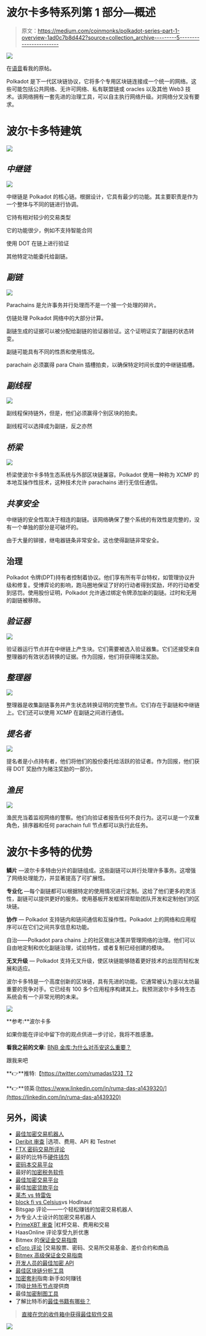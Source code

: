 # 波尔卡多特系列第 1 部分—概述

> 原文：<https://medium.com/coinmonks/polkadot-series-part-1-overview-1ad0c7b8d442?source=collection_archive---------5----------------------->

![](img/697c86e6e760d055808ea64b6759c27c.png)

在[语音](https://www.voice.com/post/@tulip/polkadot-series-part-1-overview-1605101607-1)看我的原帖。

Polkadot 是下一代区块链协议，它将多个专用区块链连接成一个统一的网络。这些可能包括公共网络、无许可网络、私有联盟链或 oracles 以及其他 Web3 技术。该网络拥有一套先进的治理工具，可以自主执行网络升级。对网络分叉没有要求。

# **波尔卡多特建筑**

![](img/f5195c3d9b34f7187cd6407af99f6ae0.png)

## ***中继链***

![](img/afe096a15f833d0f2e2eb4aa4d84d285.png)

中继链是 Polkadot 的核心链。根据设计，它具有最少的功能。其主要职责是作为一个整体与不同的链进行协调。

它持有相对较少的交易类型

它的功能很少，例如不支持智能合同

使用 DOT 在链上进行验证

其他特定功能委托给副链。

## ***副链***

![](img/3070f3f513d8c0bfb7565e5bf82fa993.png)

Parachains 是允许事务并行处理而不是一个接一个处理的碎片。

仿链处理 Polkadot 网络中的大部分计算。

副链生成的证据可以被分配给副链的验证器验证。这个证明证实了副链的状态转变。

副链可能具有不同的性质和使用情况。

parachain 必须赢得 para Chain 插槽拍卖，以确保特定时间长度的中继链插槽。

## ***副线程***

![](img/8d16f6e75714672dae456088b4a8d0cb.png)

副线程保持链外，但是，他们必须赢得个别区块的拍卖。

副线程可以选择成为副链，反之亦然

## ***桥梁***

![](img/a976f9dff5054c0782b8eab2bf5ebd3d.png)

桥梁使波尔卡多特生态系统与外部区块链兼容。Polkadot 使用一种称为 XCMP 的本地互操作性技术，这种技术允许 parachains 进行无信任通信。

## ***共享安全***

中继链的安全性取决于相连的副链。该网络确保了整个系统的有效性是完整的，没有一个单独的部分是可破坏的。

由于大量的铆接，继电器链条非常安全。这也使得副链非常安全。

## **治理**

Polkadot 令牌(DPT)持有者控制着协议。他们享有所有平台特权，如管理协议升级和修复。受博弈论的影响，跑马圈地保证了好的行动者得到奖励，坏的行动者受到惩罚。使用股份证明，Polkadot 允许通过绑定令牌添加新的副链。过时和无用的副链被移除。

## ***验证器***

![](img/71d4f6237f306a9c9c7e495204396801.png)

验证器运行节点并在中继链上产生块。它们需要被选入验证器集。它们还接受来自整理器的有效状态转换的证据。作为回报，他们将获得赌注奖励。

## ***整理器***

![](img/583945f3f16f951d767e16ad769e73c4.png)

整理器是收集副链事务并产生状态转换证明的完整节点。它们存在于副链和中继链上。它们还可以使用 XCMP 在副链之间进行通信。

## ***提名者***

![](img/36d121f00c7aa32effc1d178319f5ce3.png)

提名者是小点持有者，他们将他们的股份委托给活跃的验证者。作为回报，他们获得 DOT 奖励作为赌注奖励的一部分。

## ***渔民***

![](img/ada0320e786cbf4a6700f5c14093538a.png)

渔民充当着监视网络的警察。他们向验证者报告任何不良行为。这可以是一个双重角色，排序器和任何 parachain full 节点都可以执行此任务。

# **波尔卡多特的优势**

**鳞片** —波尔卡多特由分片的副链组成。这些副链可以并行处理许多事务。这增强了网络处理能力，并显著提高了可扩展性。

**专业化** —每个副链都可以根据特定的使用情况进行定制。这给了他们更多的灵活性，副链可以提供更好的服务。使用基板开发框架将帮助团队开发和定制他们的区块链。

**协作** — Polkadot 支持链内和链间通信和互操作性。Polkadot 上的网络和应用程序可以在它们之间共享信息和功能。

自治——Polkadot para chains 上的社区做出决策并管理网络的治理。他们可以自由地定制和优化副链治理，试验特性，或者复制已经创建的模块。

**无叉升级** — Polkadot 支持无叉升级，使区块链能够随着更好技术的出现而轻松发展和适应。

波尔卡多特是一个高度创新的区块链，具有先进的功能。它通常被认为是以太坊最重要的竞争对手。它已经有 100 多个应用程序构建其上。我预测波尔卡多特生态系统会有一个非常光明的未来。

![](img/2dcc53d9eb92d1123a97d26a4f716f9f.png)

**参考:**波尔卡多

如果你能在评论中留下你的观点供进一步讨论，我将不胜感激。

**看我之前的文章:** [BNB 金库:为什么对币安这么重要？](https://tulip311bit.medium.com/bnb-vault-why-is-it-so-important-for-binance-43e3581087ca)

跟我来吧

**👉**推特:【https://twitter.com/rumadas123】T2

**👉**领英:[https://www.linkedin.com/in/ruma-das-a1439320/](https://linkedin.com/in/ruma-das-a1439320)

## 另外，阅读

*   [最佳加密交易机器人](/coinmonks/whats-the-best-crypto-trading-bot-in-2020-top-8-bitcoin-trading-bot-c16adeb13317)
*   [Deribit 审查](/coinmonks/deribit-review-options-fees-apis-and-testnet-2ca16c4bbdb2) |选项、费用、API 和 Testnet
*   [FTX 密码交易所评论](/coinmonks/ftx-crypto-exchange-review-53664ac1198f)
*   最好的比特币[硬件钱包](/coinmonks/the-best-cryptocurrency-hardware-wallets-of-2020-e28b1c124069?source=friends_link&sk=324dd9ff8556ab578d71e7ad7658ad7c)
*   [密码本交易平台](/coinmonks/top-10-crypto-copy-trading-platforms-for-beginners-d0c37c7d698c)
*   最好的[加密税务软件](/coinmonks/best-crypto-tax-tool-for-my-money-72d4b430816b)
*   [最佳加密交易平台](/coinmonks/the-best-crypto-trading-platforms-in-2020-the-definitive-guide-updated-c72f8b874555)
*   最佳[加密贷款平台](/coinmonks/top-5-crypto-lending-platforms-in-2020-that-you-need-to-know-a1b675cec3fa)
*   [莱杰 vs 特雷佐](/coinmonks/ledger-vs-trezor-best-hardware-wallet-to-secure-cryptocurrency-22c7a3fd391e)
*   [block fi vs Celsius](/coinmonks/blockfi-vs-celsius-vs-hodlnaut-8a1cc8c26630)vs Hodlnaut
*   Bitsgap 评论——一个轻松赚钱的加密交易机器人
*   为专业人士设计的加密交易机器人
*   [PrimeXBT 审查](/coinmonks/primexbt-review-88e0815be858) |杠杆交易、费用和交易
*   HaasOnline 评论享受九折优惠
*   Bitmex 的[保证金交易指南](/coinmonks/the-idiots-guide-to-margin-trading-on-bitmex-dbbd7742c6fc?source=friends_link&sk=7bfa99d2a181142510c8442c8ddb0786)
*   [eToro 评论](/coinmonks/etoro-review-78807ddeb33c) |交易股票、密码、交易所交易基金、差价合约和商品
*   [Bitmex 高级保证金交易指南](/coinmonks/bitmex-advanced-margin-trading-guide-2270c195ce25?source=friends_link&sk=1d986cca731f5084b9a2db4a4bc4a7ad)
*   [开发人员的最佳加密 API](/coinmonks/best-crypto-apis-for-developers-5efe3a597a9f)
*   [最佳区块链分析工具](https://bitquery.io/blog/best-blockchain-analysis-tools-and-software)
*   [加密套利](/coinmonks/crypto-arbitrage-guide-how-to-make-money-as-a-beginner-62bfe5c868f6)指南:新手如何赚钱
*   顶级[比特币节点](https://blog.coincodecap.com/bitcoin-node-solutions)提供商
*   最佳[加密制图工具](/coinmonks/what-are-the-best-charting-platforms-for-cryptocurrency-trading-85aade584d80)
*   了解比特币的[最佳书籍有哪些？](/coinmonks/what-are-the-best-books-to-learn-bitcoin-409aeb9aff4b)

> [直接在您的收件箱中获得最佳软件交易](https://coincodecap.com?utm_source=coinmonks)

[![](img/160ce73bd06d46c2250251e7d5969f9d.png)](https://coincodecap.com?utm_source=coinmonks)